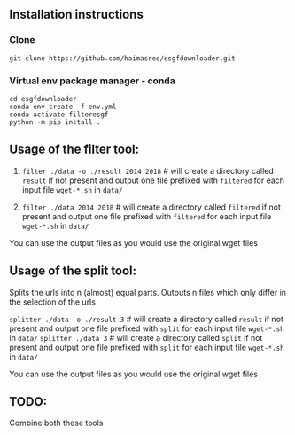 ## Installation instructions

### Clone 
```git clone https://github.com/haimasree/esgfdownloader.git```

### Virtual env package manager - conda
```
cd esgfdownloader
conda env create -f env.yml
conda activate filteresgf
python -m pip install .
```


## Usage of the filter tool:

1. `filter ./data -o ./result 2014 2018` # will create a directory called `result` if not present and output one file prefixed with `filtered` for each input file `wget-*.sh` in `data/` 

2. `filter ./data 2014 2018` # will create a directory called `filtered` if not present and output one file prefixed with `filtered` for each input file `wget-*.sh` in `data/` 

You can use the output files as you would use the original wget files


## Usage of the split tool:

Splits the urls into n (almost) equal parts. Outputs n files which only differ in the selection of the urls

`splitter ./data -o ./result 3` # will create a directory called `result` if not present and output one file prefixed with `split` for each input file `wget-*.sh` in `data/` 
`splitter ./data 3` # will create a directory called `split` if not present and output one file prefixed with `split` for each input file `wget-*.sh` in `data/`

You can use the output files as you would use the original wget files

## TODO:

Combine both these tools